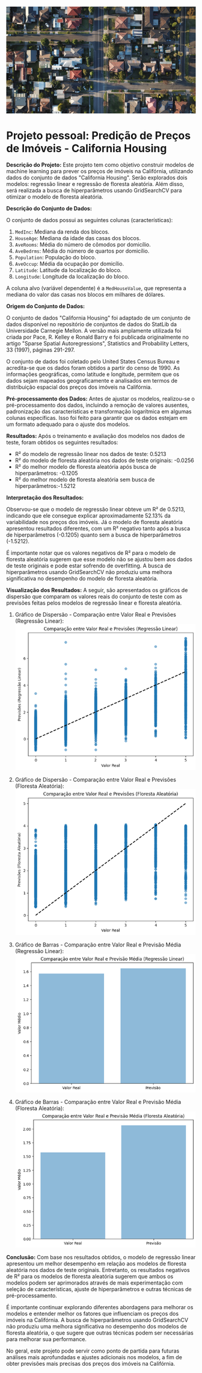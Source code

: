 ![Descrição da Imagem](houses2.jpg)

 # Projeto pessoal: Predição de Preços de Imóveis - California Housing 




**Descrição do Projeto:**
Este projeto tem como objetivo construir modelos de machine learning para prever os preços de imóveis na Califórnia, utilizando dados do conjunto de dados "California Housing". Serão explorados dois modelos: regressão linear e regressão de floresta aleatória. Além disso, será realizada a busca de hiperparâmetros usando GridSearchCV para otimizar o modelo de floresta aleatória.

**Descrição do Conjunto de Dados:**

O conjunto de dados possui as seguintes colunas (características):
1. `MedInc`: Mediana da renda dos blocos.
2. `HouseAge`: Mediana da idade das casas dos blocos.
3. `AveRooms`: Média do número de cômodos por domicílio.
4. `AveBedrms`: Média do número de quartos por domicílio.
5. `Population`: População do bloco.
6. `AveOccup`: Média da ocupação por domicílio.
7. `Latitude`: Latitude da localização do bloco.
8. `Longitude`: Longitude da localização do bloco.

A coluna alvo (variável dependente) é a `MedHouseValue`, que representa a mediana do valor das casas nos blocos em milhares de dólares.

**Origem do Conjunto de Dados:**

O conjunto de dados "California Housing" foi adaptado de um conjunto de dados disponível no repositório de conjuntos de dados do StatLib da Universidade Carnegie Mellon. A versão mais amplamente utilizada foi criada por Pace, R. Kelley e Ronald Barry e foi publicada originalmente no artigo "Sparse Spatial Autoregressions", Statistics and Probability Letters, 33 (1997), páginas 291-297.

O conjunto de dados foi coletado pelo United States Census Bureau e acredita-se que os dados foram obtidos a partir do censo de 1990. As informações geográficas, como latitude e longitude, permitem que os dados sejam mapeados geograficamente e analisados em termos de distribuição espacial dos preços dos imóveis na Califórnia.

**Pré-processamento dos Dados:**
Antes de ajustar os modelos, realizou-se o pré-processamento dos dados, incluindo a remoção de valores ausentes, padronização das características e transformação logarítmica em algumas colunas específicas. Isso foi feito para garantir que os dados estejam em um formato adequado para o ajuste dos modelos.

**Resultados:**
Após o treinamento e avaliação dos modelos nos dados de teste, foram obtidos os seguintes resultados:

- R² do modelo de regressão linear nos dados de teste: 0.5213
- R² do modelo de floresta aleatória nos dados de teste originais: -0.0256
- R² do melhor modelo de floresta aleatória após busca de hiperparâmetros: -0.1205
- R² do melhor modelo de floresta aleatória sem busca de hiperparâmetros:-1.5212 

**Interpretação dos Resultados:**

Observou-se que o modelo de regressão linear obteve um R² de 0.5213, indicando que ele consegue explicar aproximadamente 52.13% da variabilidade nos preços dos imóveis. Já o modelo de floresta aleatória apresentou resultados diferentes, com um R² negativo tanto após a busca de hiperparâmetros (-0.1205) quanto sem a busca de hiperparâmetros (-1.5212).

É importante notar que os valores negativos de R² para o modelo de floresta aleatória sugerem que esse modelo não se ajustou bem aos dados de teste originais e pode estar sofrendo de overfitting. A busca de hiperparâmetros usando GridSearchCV não produziu uma melhora significativa no desempenho do modelo de floresta aleatória.

**Visualização dos Resultados:**
A seguir, são apresentados os gráficos de dispersão que comparam os valores reais do conjunto de teste com as previsões feitas pelos modelos de regressão linear e floresta aleatória.

1. Gráfico de Dispersão - Comparação entre Valor Real e Previsões (Regressão Linear):
![Comparação entre Valor Real e Previsões (Regressão Linear)](comparacao_valor_real_previsoes_reg_linear.png)

2. Gráfico de Dispersão - Comparação entre Valor Real e Previsões (Floresta Aleatória):
![Comparação entre Valor Real e Previsões (Floresta Aleatória)](comparacao_valor_real_previsoes_forest.png.png)

3. Gráfico de Barras - Comparação entre Valor Real e Previsão Média (Regressão Linear):
![Comparação entre Valor Real e Previsão Média (Regressão Linear)](comparacao_valor_real_previsoes_reg_linear_barra.png.png)

4. Gráfico de Barras - Comparação entre Valor Real e Previsão Média (Floresta Aleatória):
![Comparação entre Valor Real e Previsão Média (Floresta Aleatória)](comparacao_valor_real_previsoes_forest_barra.png.png.png)

**Conclusão:**
Com base nos resultados obtidos, o modelo de regressão linear apresentou um melhor desempenho em relação aos modelos de floresta aleatória nos dados de teste originais. Entretanto, os resultados negativos de R² para os modelos de floresta aleatória sugerem que ambos os modelos podem ser aprimorados através de mais experimentação com seleção de características, ajuste de hiperparâmetros e outras técnicas de pré-processamento.

É importante continuar explorando diferentes abordagens para melhorar os modelos e entender melhor os fatores que influenciam os preços dos imóveis na Califórnia. A busca de hiperparâmetros usando GridSearchCV não produziu uma melhora significativa no desempenho dos modelos de floresta aleatória, o que sugere que outras técnicas podem ser necessárias para melhorar sua performance.

No geral, este projeto pode servir como ponto de partida para futuras análises mais aprofundadas e ajustes adicionais nos modelos, a fim de obter previsões mais precisas dos preços dos imóveis na Califórnia.
